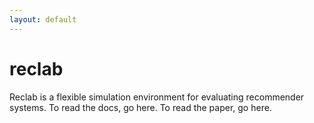 ```yaml
---
layout: default
---
```

# reclab

Reclab is a flexible simulation environment for evaluating recommender systems.
To read the docs, go here.
To read the paper, go here.
